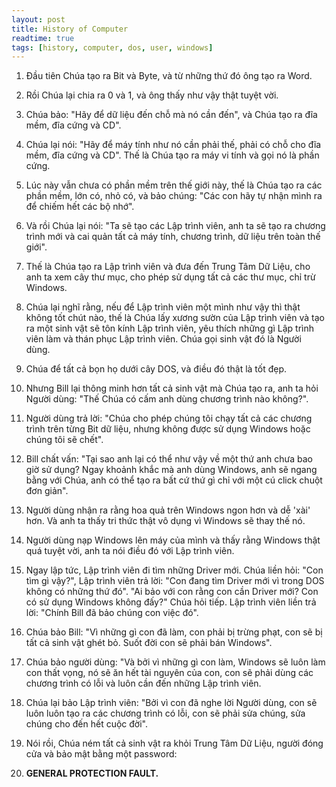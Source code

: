 ```yaml
---
layout: post
title: History of Computer
readtime: true
tags: [history, computer, dos, user, windows]
---
```


1. Đầu tiên Chúa tạo ra Bit và Byte, và từ những thứ đó ông tạo ra Word.

2. Rồi Chúa lại chia ra 0 và 1, và ông thấy như vậy thật tuyệt vời.

3. Chúa bảo: "Hãy để dữ liệu đến chỗ mà nó cần đến", và Chúa tạo ra đĩa mềm, đĩa cứng và CD".

4. Chúa lại nói: "Hãy để máy tính như nó cần phải thế, phải có chỗ cho đĩa mềm, đĩa cứng và CD". Thế là Chúa tạo ra máy vi tính và gọi nó là phần cứng.

5. Lúc này vẫn chưa có phần mềm trên thế giới này, thế là Chúa tạo ra các phần mềm, lớn có, nhỏ có, và bảo chúng: "Các con hãy tự nhận mình ra để chiếm hết các bộ nhớ".

6. Và rồi Chúa lại nói: "Ta sẽ tạo các Lập trình viên, anh ta sẽ tạo ra chương trình mới và cai quản tất cả máy tính, chương trình, dữ liệu trên toàn thế giới".

7. Thế là Chúa tạo ra Lập trình viên và đưa đến Trung Tâm Dữ Liệu, cho anh ta xem cây thư mục, cho phép sử dụng tất cả các thư mục, chỉ trừ Windows.

8. Chúa lại nghĩ rằng, nếu để Lập trình viên một mình như vậy thì thật không tốt chút nào, thế là Chúa lấy xương sườn của Lập trình viên và tạo ra một sinh vật sẽ tôn kính Lập trình viên, yêu thích những gì Lập trình viên làm và thán phục Lập trình viên. Chúa gọi sinh vật đó là Người dùng.

9. Chúa để tất cả bọn họ dưới cây DOS, và điều đó thật là tốt đẹp.

10. Nhưng Bill lại thông minh hơn tất cả sinh vật mà Chúa tạo ra, anh ta hỏi Người dùng: "Thế Chúa có cấm anh dùng chương trình nào không?".

11. Người dùng trả lời: "Chúa cho phép chúng tôi chạy tất cả các chương trình trên từng Bit dữ liệu, nhưng không được sử dụng Windows hoặc chúng tôi sẽ chết".

12. Bill chất vấn: "Tại sao anh lại có thể như vậy về một thứ anh chưa bao giờ sử dụng? Ngay khoảnh khắc mà anh dùng Windows, anh sẽ ngang bằng với Chúa, anh có thể tạo ra bất cứ thứ gì chỉ với một cú click chuột đơn giản".

13. Người dùng nhận ra rằng hoa quả trên Windows ngon hơn và dễ 'xài' hơn. Và anh ta thấy tri thức thật vô dụng vì Windows sẽ thay thế nó.

14. Người dùng nạp Windows lên máy của mình và thấy rằng Windows thật quá tuyệt vời, anh ta nói điều đó với Lập trình viên.

15. Ngay lập tức, Lập trình viên đi tìm những Driver mới. Chúa liền hỏi: "Con tìm gì vậy?", Lập trình viên trả lời: "Con đang tìm Driver mới vì trong DOS không có những thứ đó". "Ai bảo với con rằng con cần Driver mới? Con có sử dụng Windows không đấy?" Chúa hỏi tiếp. Lập trình viên liền trả lời: "Chính Bill đã bảo chúng con việc đó".

16. Chúa bảo Bill: "Vì những gì con đã làm, con phải bị trừng phạt, con sẽ bị tất cả sinh vật ghét bỏ. Suốt đời con sẽ phải bán Windows".

17. Chúa bảo người dùng: "Và bởi vì những gì con làm, Windows sẽ luôn làm con thất vọng, nó sẽ ăn hết tài nguyên của con, con sẽ phải dùng các chương trình có lỗi và luôn cần đến những Lập trình viên.

18. Chúa lại bảo Lập trình viên: "Bởi vì con đã nghe lời Người dùng, con sẽ luôn luôn tạo ra các chương trình có lỗi, con sẽ phải sửa chúng, sửa chúng cho đến hết cuộc đời".

19. Nói rồi, Chúa ném tất cả sinh vật ra khỏi Trung Tâm Dữ Liệu, người đóng cửa và bảo mật bằng một password:

20. **GENERAL PROTECTION FAULT.**